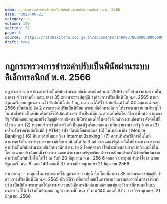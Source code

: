 ```yaml
---
name: กฎกระทรวงการชำระค่าปรับเป็นพินัยผ่านระบบอิเล็กทรอนิกส์ พ.ศ. 2566
date: '2023-06-21'
category: ก
volume: 140
section: 37
page: 6
source: 'https://ratchakitcha.soc.go.th/documents/140A037N0000000000600.pdf'
draft: true
---
```


# กฎกระทรวงการชำระค่าปรับเป็นพินัยผ่านระบบอิเล็กทรอนิกส์ พ.ศ. 2566

กฎ กระทรวง การชำระค่าปรับเป็นพินัยผ่านระบบอิเล็กทรอนิกส์ พ.ศ. 2566 อาศัยอำนาจตามความในมาตรา 4 วรรคหนึ่ง และมาตรา 35 แห่งพระราชบัญญัติ ว่าด้วยการปรับเป็นพินัย พ.ศ. 2565 นายกรัฐมนตรีออกกฎกระทรวงไว้ ดังต่อไปนี้ ข้อ 1 กฎกระทรวงนี้ให้ใช้บังคับตั้งแต่วันที่ 22 มิถุนายน พ.ศ. 2566 เป็นต้นไป ข้อ 2 การชาระค่าปรับเป็นพินัยผ่านระบบอิเล็กทรอนิกส์ ให้ชาระตามจานวนที่ระบุไว้ใน คำสั่งปรับเป็นพินัยหรือคำสั่งให้ผ่อนชำระค่าปรับเป็นพินัย ณ สถานที่หรือโดยวิธีการที่หน่วยงานของรัฐ ที่รับผิดชอบกฎหมายซึ่งบัญญัติความผิดทางพินัยกำหนดไว้ในคำสั่งดังกล่าว ผ่านช่องทาง ดังต่อไปนี้ (1) ธนาคาร (2) หน่วยบริการรับชำระเงินที่เป็นของรัฐหรือเอกชนตา มที่หน่วยงานของรัฐกำหนด (3) เครื่องรับจ่ายเงินอัตโนมัติ ( ATM ) (4) บัตรอิเล็กทรอนิกส์ (5) โมไบล์แบงกิง ( Mobile Banking ) (6) อินเทอร์เน็ตแบงกิง ( Internet Banking ) (7) สถานที่หรือวิธีการอื่นใดที่สามารถเข้าถึงการทำธุรกรรมทางอิเล็กทรอนิกส์ได้ ข้อ 3 หน่วยงานของรัฐต้องจัดให้มีช่องทางการชาระค่าปรับเป็นพินัยผ่านระบบอิเล็กทรอนิกส์ ตามข้อ 2 โดยพิจารณาให้ประชาชนสามารถเข้าถึงและใช้ได้โดยสะดวกอย่างน้อยหนึ่งช่องทาง และหน่วยงานของรัฐจะเรียกค่าธรรมเนียมหรือค่าใช้จ่ายเพิ่มเติมจากค่าปรับเป็นพินัยไม่ได้ ให้ไว้ ณ วันที่ 20 มิถุนายน พ.ศ . 256 6 พลเอก ประยุทธ์ จันทร์โอชา นายกรัฐมนตรี ้ หนา 6 ่ เลม 140 ตอนที่ 37 ก ราชกิจจานุเบกษา 21 มิถุนายน 2566

หมายเหตุ : - เหตุผลในการประกาศใช้กฎกระทรวงฉบับนี้ คือ โดยที่มาตรา 35 แห่งพระราชบัญญัติ ว่าด้วยการปรับเป็นพินัย พ.ศ. 2565 บัญญัติว่า เพื่อประโยชน์ในการอานวยความสะดวกในการชาระค่าปรับ เป็นพินัย จะกาหนดให้ชาระผ่านระบบอิเล็กทรอนิกส์ตามหลักเกณฑ์และวิธีการที่กาหนดในกฎกระทรวงก็ได้ จึงจำเป็นต้องออกกฎกระทรวงนี้ ้ หนา 7 ่ เลม 140 ตอนที่ 37 ก ราชกิจจานุเบกษา 21 มิถุนายน 2566
